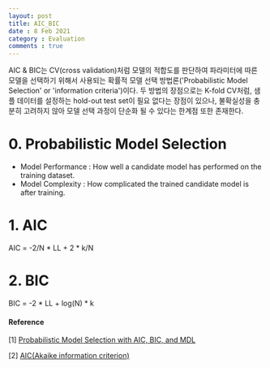 ```yaml
---
layout: post
title: AIC_BIC
date : 8 Feb 2021
category : Evaluation
comments : true
---
```

AIC & BIC는 CV(cross validation)처럼 모델의 적합도를 판단하여 파라미터에 따른 모델을 선택하기 위해서 사용되는 확률적 모델 선택 방법론('Probabilistic Model Selection' or 'information criteria')이다.
두 방법의 장점으로는 K-fold CV처럼, 샘플 데이터를 설정하는 hold-out test set이 필요 없다는 장점이 있으나, 불확실성을 충분히 고려하지 않아 모델 선택 과정이 단순화 될 수 있다는 한계점 또한 존재한다.


# 0. Probabilistic Model Selection
- Model Performance
: How well a candidate model has performed on the training dataset.
- Model Complexity
 : How complicated the trained candidate model is after training.

# 1. AIC
AIC = -2/N * LL + 2 * k/N

# 2. BIC
BIC = -2 * LL + log(N) * k





#### Reference
[1] [Probabilistic Model Selection with AIC, BIC, and MDL](https://machinelearningmastery.com/probabilistic-model-selection-measures/)

[2] [AIC(Akaike information criterion)](https://m.blog.naver.com/PostView.nhn?blogId=euleekwon&logNo=221465294530&proxyReferer=https:%2F%2Fwww.google.com%2F)
